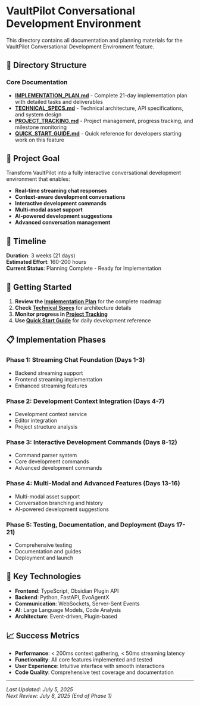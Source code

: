 # VaultPilot Conversational Development Environment

This directory contains all documentation and planning materials for the VaultPilot Conversational Development Environment feature.

## 📁 Directory Structure

### Core Documentation
- **[IMPLEMENTATION_PLAN.md](./IMPLEMENTATION_PLAN.md)** - Complete 21-day implementation plan with detailed tasks and deliverables
- **[TECHNICAL_SPECS.md](./TECHNICAL_SPECS.md)** - Technical architecture, API specifications, and system design
- **[PROJECT_TRACKING.md](./PROJECT_TRACKING.md)** - Project management, progress tracking, and milestone monitoring
- **[QUICK_START_GUIDE.md](./QUICK_START_GUIDE.md)** - Quick reference for developers starting work on this feature

## 🎯 Project Goal

Transform VaultPilot into a fully interactive conversational development environment that enables:

- **Real-time streaming chat responses**
- **Context-aware development conversations**
- **Interactive development commands**
- **Multi-modal asset support**
- **AI-powered development suggestions**
- **Advanced conversation management**

## 📅 Timeline

**Duration**: 3 weeks (21 days)  
**Estimated Effort**: 160-200 hours  
**Current Status**: Planning Complete - Ready for Implementation

## 🚀 Getting Started

1. **Review the [Implementation Plan](./IMPLEMENTATION_PLAN.md)** for the complete roadmap
2. **Check [Technical Specs](./TECHNICAL_SPECS.md)** for architecture details
3. **Monitor progress in [Project Tracking](./PROJECT_TRACKING.md)**
4. **Use [Quick Start Guide](./QUICK_START_GUIDE.md)** for daily development reference

## 📋 Implementation Phases

### Phase 1: Streaming Chat Foundation (Days 1-3)
- Backend streaming support
- Frontend streaming implementation
- Enhanced streaming features

### Phase 2: Development Context Integration (Days 4-7)
- Development context service
- Editor integration
- Project structure analysis

### Phase 3: Interactive Development Commands (Days 8-12)
- Command parser system
- Core development commands
- Advanced development commands

### Phase 4: Multi-Modal and Advanced Features (Days 13-16)
- Multi-modal asset support
- Conversation branching and history
- AI-powered development suggestions

### Phase 5: Testing, Documentation, and Deployment (Days 17-21)
- Comprehensive testing
- Documentation and guides
- Deployment and launch

## 🔧 Key Technologies

- **Frontend**: TypeScript, Obsidian Plugin API
- **Backend**: Python, FastAPI, EvoAgentX
- **Communication**: WebSockets, Server-Sent Events
- **AI**: Large Language Models, Code Analysis
- **Architecture**: Event-driven, Plugin-based

## 📈 Success Metrics

- **Performance**: < 200ms context gathering, < 50ms streaming latency
- **Functionality**: All core features implemented and tested
- **User Experience**: Intuitive interface with smooth interactions
- **Code Quality**: Comprehensive test coverage and documentation

---

*Last Updated: July 5, 2025*  
*Next Review: July 8, 2025 (End of Phase 1)*
